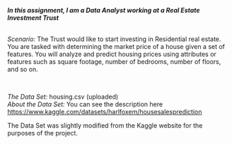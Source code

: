 ***In this assignment, I am a Data Analyst working at a Real Estate Investment Trust***

<br />*Scenario:* The Trust would like to start investing in Residential real estate. You are tasked with determining the market price of a house given a set of features. You will analyze and predict housing prices using attributes or features such as square footage, number of bedrooms, number of floors, and so on.

<br />

*The Data Set:* housing.csv (uploaded)
<br />*About the Data Set:* You can see the description here https://www.kaggle.com/datasets/harlfoxem/housesalesprediction

The Data Set was slightly modified from the Kaggle website for the purposes of the project.
